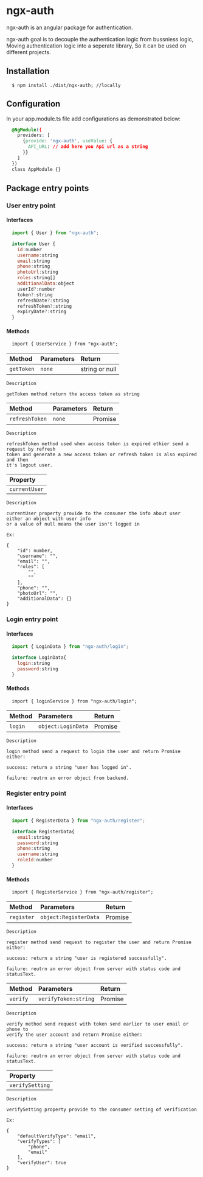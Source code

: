
# ngx-auth

ngx-auth is an angular package for authentication.

ngx-auth goal is to decouple the authentication logic from bussniess logic, Moving authentication logic into a seperate library, So it can be used on different projects.

## Installation

```
  $ npm install ./dist/ngx-auth; //locally
```
## Configuration

In your app.module.ts file add configurations as demonstrated below:
```css
  @NgModule({
    providers: [
      {provide: 'ngx-auth', useValue: {
        API_URL: // add here you Api url as a string
      }}
    ]
  })
  class AppModule {}
```
## Package entry points

### User entry point

#### Interfaces
```js
  import { User } from "ngx-auth";

  interface User {
    id:number
    username:string
    email:string
    phone:string
    photoUrl:string
    roles:string[]
    additionalData:object
    userId?:number
    token?:string
    refreshDate?:string
    refreshToken?:string
    expiryDate?:string
  }
```
#### Methods
```css
  import { UserService } from "ngx-auth";
```

| Method    | Parameters     | Return                |
| :-------- | :-------       | :---------------------|
| `getToken`| `none`         |    string or null      |

```
Description

getToken method return the access token as string

```

| Method    | Parameters     | Return                |
| :-------- | :-------       | :---------------------|
| `refreshToken`  | `none` | Promise<void> |

```
Description

refreshToken method used when access token is expired ethier send a request by refresh
token and generate a new access token or refresh token is also expired and then 
it's logout user.
```

| Property         | 
| :--------------- | 
| `currentUser`    | 

```
Description

currentUser property provide to the consumer the info about user either an object with user info
or a value of null means the user isn't logged in

Ex:

{
    "id": number,
    "username": "",
    "email": "",
    "roles": [
        "",
        ""
    ],
    "phone": "",
    "photoUrl": "",
    "additionalData": {}
}
```

### Login entry point


#### Interfaces
```js
  import { LoginData } from "ngx-auth/login";

  interface LoginData{
    login:string
    password:string
  }
```
#### Methods
```css
  import { loginService } from "ngx-auth/login";
```


| Method    | Parameters     | Return                |
| :-------- | :-------       | :---------------------|
| `login`   | `object:LoginData` | Promise           |

```
Description

login method send a request to login the user and return Promise either:

success: return a string "user has logged in".

failure: reutrn an error object from backend.
```


### Register entry point

#### Interfaces
```js
  import { RegisterData } from "ngx-auth/register";

  interface RegisterData{
    email:string
    password:string
    phone:string
    username:string
    roleId:number
  }
```
#### Methods
```css
  import { RegisterService } from "ngx-auth/register";
```

| Method    | Parameters     | Return                |
| :-------- | :-------       | :---------------------|
| `register`| `object:RegisterData` | Promise |

```
Description

register method send request to register the user and return Promise either:

success: return a string "user is registered successfully".

failure: reutrn an error object from server with status code and statusText.

```

| Method    | Parameters     | Return                |
| :-------- | :-------       | :---------------------|
| `verify`  | `verifyToken:string` | Promise |

```
Description

verify method send request with token send earlier to user email or phone to 
verify the user account and return Promise either:

success: return a string "user account is verified successfully".

failure: reutrn an error object from server with status code and statusText.
```

| Property         | 
| :--------------- | 
| `verifySetting`  | 

```
Description

verifySetting property provide to the consumer setting of verification

Ex:

{
    "defaultVerifyType": "email",
    "verifyTypes": [
        "phone",
        "email"
    ],
    "verifyUser": true
}
```
